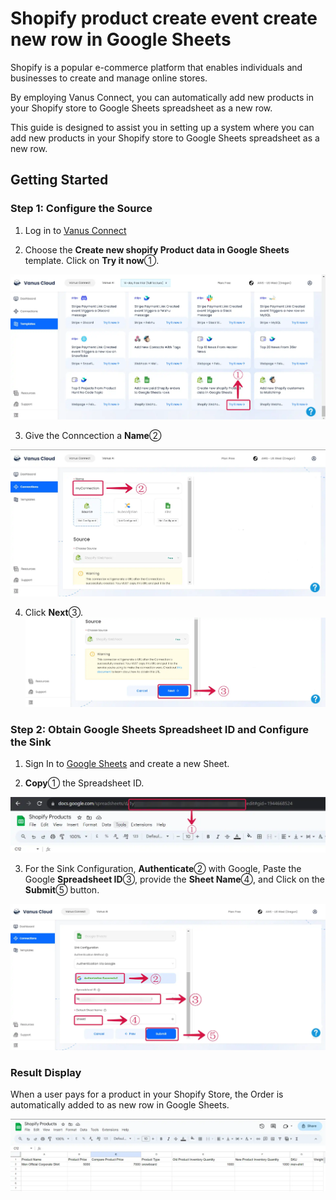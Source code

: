 # Shopify product create event create new row in Google Sheets

Shopify is a popular e-commerce platform that enables individuals and businesses to create and manage online stores.

By employing Vanus Connect, you can automatically add new products in your Shopify store to Google Sheets spreadsheet as a new row.

This guide is designed to assist you in setting up a system where you can add new products in your Shopify store to Google Sheets spreadsheet as a new row.

## Getting Started

### Step 1: Configure the Source

1. Log in to [Vanus Connect](https://cloud.vanus.ai/) 

2. Choose the **Create new shopify Product data in Google Sheets** template. Click on **Try it now**①.

![shopify_google-sheets_5](images/shopify_google-sheets_5.webp)

3. Give the Conncection a **Name**②

![shopify_google-sheets_2](images/shopify_google-sheets_2.webp)

4. Click **Next**③.
![shopify_google-sheets_3](images/shopify_google-sheets_3.webp)



### Step 2: Obtain Google Sheets Spreadsheet ID and Configure the Sink

1. Sign In to [Google Sheets](https://docs.google.com/spreadsheets/create) and create a new Sheet.

2. **Copy**① the Spreadsheet ID.

![shopify_google-sheets_8](images/shopify_google-sheets_8.webp)

3. For the Sink Configuration, **Authenticate**② with Google, Paste the Google **Spreadsheet ID**③, provide the **Sheet Name**④, and Click on the **Submit**⑤ button.

![shopify_google-sheets_4](images/shopify_google-sheets_4.webp)


### Result Display

When a user pays for a product in your Shopify Store, the Order is automatically added to as new row in Google Sheets.

![shopify_google-sheets_7](images/shopify_google-sheets_7.webp)
